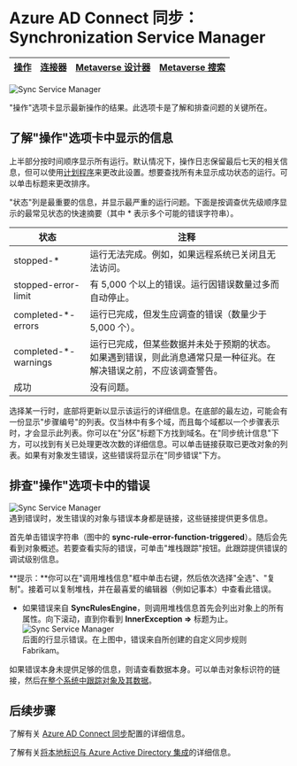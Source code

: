 <properties
	pageTitle="Azure AD Connect 同步：Synchronization Service Manager UI | Azure"
	description="了解 Azure AD Connect 的 Synchronization Service Manager 中的“操作”选项卡。"
	services="active-directory"
	documentationCenter=""
	authors="andkjell"
	manager="femila"
	editor=""/>

<tags
	ms.service="active-directory"
	ms.workload="identity"
	ms.tgt_pltfrm="na"
	ms.devlang="na"
	ms.topic="article"
	ms.date="09/07/2016"
	wacn.date="10/11/2016"
	ms.author="billmath"/>


# Azure AD Connect 同步：Synchronization Service Manager

[操作](/documentation/articles/active-directory-aadconnectsync-service-manager-ui-operations/) | [连接器](/documentation/articles/active-directory-aadconnectsync-service-manager-ui-connectors/) | [Metaverse 设计器](/documentation/articles/active-directory-aadconnectsync-service-manager-ui-mvdesigner/) | [Metaverse 搜索](/documentation/articles/active-directory-aadconnectsync-service-manager-ui-mvsearch/)
--- | --- | --- | ---

![Sync Service Manager](./media/active-directory-aadconnectsync-service-manager-ui/operations.png)

"操作"选项卡显示最新操作的结果。此选项卡是了解和排查问题的关键所在。

## 了解"操作"选项卡中显示的信息
上半部分按时间顺序显示所有运行。默认情况下，操作日志保留最后七天的相关信息，但可以使用[计划程序](/documentation/articles/active-directory-aadconnectsync-feature-scheduler/)来更改此设置。想要查找所有未显示成功状态的运行。可以单击标题来更改排序。

"状态"列是最重要的信息，并显示最严重的运行问题。下面是按调查优先级顺序显示的最常见状态的快速摘要（其中 * 表示多个可能的错误字符串）。

状态 | 注释
--- | ---
stopped-* | 运行无法完成。例如，如果远程系统已关闭且无法访问。
stopped-error-limit | 有 5,000 个以上的错误。运行因错误数量过多而自动停止。
completed-*-errors | 运行已完成，但发生应调查的错误（数量少于 5,000 个）。
completed-*-warnings | 运行已完成，但某些数据并未处于预期的状态。如果遇到错误，则此消息通常只是一种征兆。在解决错误之前，不应该调查警告。
成功 | 没有问题。

选择某一行时，底部将更新以显示该运行的详细信息。在底部的最左边，可能会有一份显示"步骤编号"的列表。仅当林中有多个域，而且每个域都以一个步骤表示时，才会显示此列表。你可以在"分区"标题下方找到域名。在"同步统计信息"下方，可以找到有关已处理更改次数的详细信息。可以单击链接获取已更改对象的列表。如果有对象发生错误，这些错误将显示在"同步错误"下方。

## 排查"操作"选项卡中的错误
![Sync Service Manager](./media/active-directory-aadconnectsync-service-manager-ui/errorsync.png)  
遇到错误时，发生错误的对象与错误本身都是链接，这些链接提供更多信息。

首先单击错误字符串（图中的 **sync-rule-error-function-triggered**）。随后会先看到对象概述。若要查看实际的错误，可单击"堆栈跟踪"按钮。此跟踪提供错误的调试级别信息。

**提示：**你可以在"调用堆栈信息"框中单击右键，然后依次选择"全选"、"复制"。接着可以复制堆栈，并在最喜爱的编辑器（例如记事本）中查看此错误。

- 如果错误来自 **SyncRulesEngine**，则调用堆栈信息首先会列出对象上的所有属性。向下滚动，直到你看到 **InnerException =>** 标题为止。  
![Sync Service Manager](./media/active-directory-aadconnectsync-service-manager-ui/errorinnerexception.png)  
后面的行显示错误。在上图中，错误来自所创建的自定义同步规则 Fabrikam。

如果错误本身未提供足够的信息，则请查看数据本身。可以单击对象标识符的链接，然后[在整个系统中跟踪对象及其数据](/documentation/articles/active-directory-aadconnectsync-service-manager-ui-connectors/)。

## 后续步骤
了解有关 [Azure AD Connect 同步](/documentation/articles/active-directory-aadconnectsync-whatis/)配置的详细信息。

了解有关[将本地标识与 Azure Active Directory 集成](/documentation/articles/active-directory-aadconnect/)的详细信息。

<!---HONumber=Mooncake_0926_2016-->
